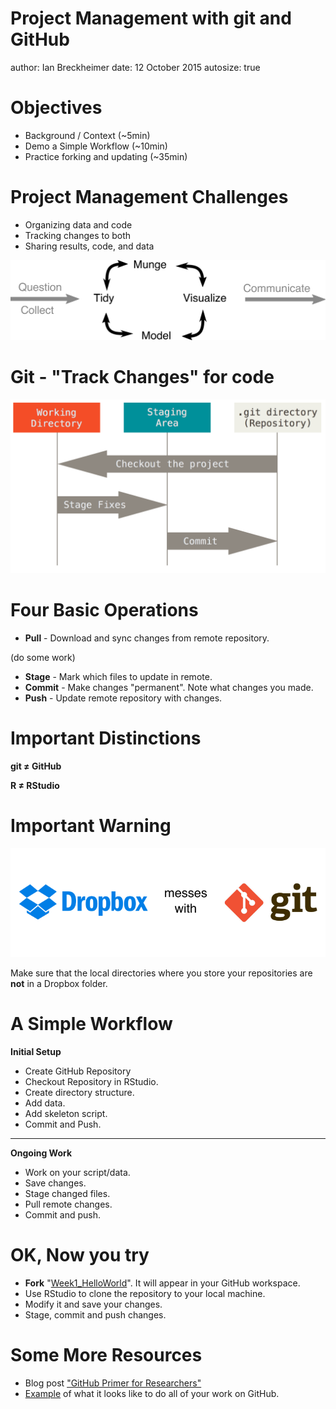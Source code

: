 Project Management with git and GitHub
========================================================
author: Ian Breckheimer
date: 12 October 2015
autosize: true

Objectives
========================================================
- Background / Context (~5min)
- Demo a Simple Workflow (~10min)
- Practice forking and updating (~35min)

Project Management Challenges
========================================================
- Organizing data and code
- Tracking changes to both
- Sharing results, code, and data

![workflow](workflow_drawing.png)

Git - "Track Changes" for code
========================================================
![git](git_workflow.png)

Four Basic Operations
========================================================
- **Pull** - Download and sync changes from remote repository.

(do some work)

- **Stage** - Mark which files to update in remote.
- **Commit** - Make changes "permanent". Note what changes you made.
- **Push** - Update remote repository with changes.

Important Distinctions
========================================================
**git $\neq$ GitHub**

**R $\neq$ RStudio**

Important Warning
========================================================

![workflow](dropbox_git.png)

Make sure that the local directories where you store your repositories are **not** in a Dropbox folder.


A Simple Workflow
========================================================

**Initial Setup**
- Create GitHub Repository
- Checkout Repository in RStudio.
- Create directory structure.
- Add data.
- Add skeleton script.
- Commit and Push.

***

**Ongoing Work**
- Work on your script/data.
- Save changes.
- Stage changed files.
- Pull remote changes.
- Commit and push.

OK, Now you try
========================================================
- **Fork** "[Week1_HelloWorld](https://github.com/UW-RSeminar-Fall2015/Week1_HelloWorld)". It will appear in your GitHub workspace.
- Use RStudio to clone the repository to your local machine.
- Modify it and save your changes.
- Stage, commit and push changes.

Some More Resources
========================================================

- Blog post ["GitHub Primer for Researchers"](http://datapub.cdlib.org/2014/05/05/github-a-primer-for-researchers/)
- [Example](https://github.com/cboettig) of what it looks like to do all of your work on GitHub.
